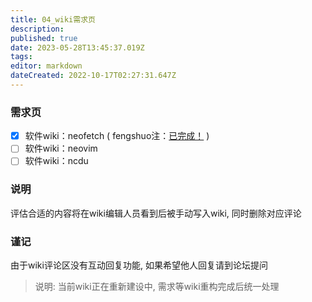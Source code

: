 ```yaml
---
title: 04_wiki需求页
description: 
published: true
date: 2023-05-28T13:45:37.019Z
tags: 
editor: markdown
dateCreated: 2022-10-17T02:27:31.647Z
---
```


### 需求页

- [x] 软件wiki：neofetch ( fengshuo注：[已完成！](https://wiki.deepin.org/zh/01_%E8%BD%AF%E4%BB%B6wiki/01_%E5%91%BD%E4%BB%A4%E8%A1%8C%E8%BD%AF%E4%BB%B6/neofetch) )
- [ ] 软件wiki：neovim
- [ ] 软件wiki：ncdu

### 说明

评估合适的内容将在wiki编辑人员看到后被手动写入wiki, 同时删除对应评论

### 谨记

由于wiki评论区没有互动回复功能, 如果希望他人回复请到论坛提问

> 说明: 当前wiki正在重新建设中, 需求等wiki重构完成后统一处理
